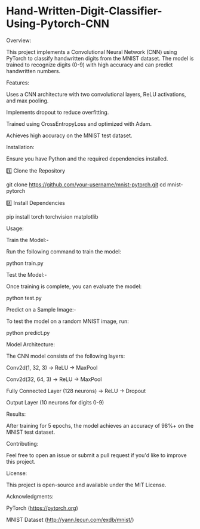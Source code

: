 # Hand-Written-Digit-Classifier-Using-Pytorch-CNN
Overview:

This project implements a Convolutional Neural Network (CNN) using PyTorch to classify handwritten digits from the MNIST dataset. The model is trained to recognize digits (0-9) with high accuracy and can predict handwritten numbers.

Features:

Uses a CNN architecture with two convolutional layers, ReLU activations, and max pooling.

Implements dropout to reduce overfitting.

Trained using CrossEntropyLoss and optimized with Adam.

Achieves high accuracy on the MNIST test dataset.

Installation:

Ensure you have Python and the required dependencies installed.

1️⃣ Clone the Repository

git clone https://github.com/your-username/mnist-pytorch.git
cd mnist-pytorch

2️⃣ Install Dependencies

pip install torch torchvision matplotlib

Usage:

Train the Model:-

Run the following command to train the model:

python train.py

Test the Model:-

Once training is complete, you can evaluate the model:

python test.py

Predict on a Sample Image:-

To test the model on a random MNIST image, run:

python predict.py

Model Architecture:

The CNN model consists of the following layers:

Conv2d(1, 32, 3) → ReLU → MaxPool

Conv2d(32, 64, 3) → ReLU → MaxPool

Fully Connected Layer (128 neurons) → ReLU → Dropout

Output Layer (10 neurons for digits 0-9)

Results:

After training for 5 epochs, the model achieves an accuracy of 98%+ on the MNIST test dataset.

Contributing:

Feel free to open an issue or submit a pull request if you'd like to improve this project.

License:

This project is open-source and available under the MIT License.

Acknowledgments:

PyTorch (https://pytorch.org)

MNIST Dataset (http://yann.lecun.com/exdb/mnist/)

